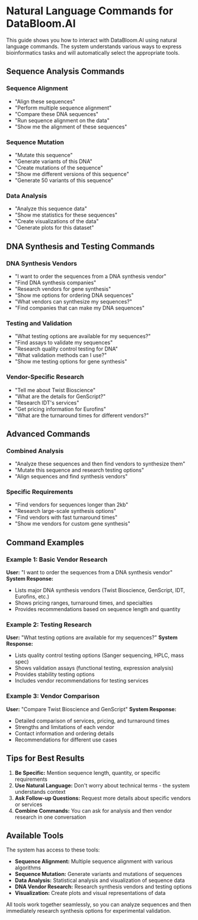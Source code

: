 # Natural Language Commands for DataBloom.AI

This guide shows you how to interact with DataBloom.AI using natural language commands. The system understands various ways to express bioinformatics tasks and will automatically select the appropriate tools.

## Sequence Analysis Commands

### Sequence Alignment
- "Align these sequences"
- "Perform multiple sequence alignment"
- "Compare these DNA sequences"
- "Run sequence alignment on the data"
- "Show me the alignment of these sequences"

### Sequence Mutation
- "Mutate this sequence"
- "Generate variants of this DNA"
- "Create mutations of the sequence"
- "Show me different versions of this sequence"
- "Generate 50 variants of this sequence"

### Data Analysis
- "Analyze this sequence data"
- "Show me statistics for these sequences"
- "Create visualizations of the data"
- "Generate plots for this dataset"

## DNA Synthesis and Testing Commands

### DNA Synthesis Vendors
- "I want to order the sequences from a DNA synthesis vendor"
- "Find DNA synthesis companies"
- "Research vendors for gene synthesis"
- "Show me options for ordering DNA sequences"
- "What vendors can synthesize my sequences?"
- "Find companies that can make my DNA sequences"

### Testing and Validation
- "What testing options are available for my sequences?"
- "Find assays to validate my sequences"
- "Research quality control testing for DNA"
- "What validation methods can I use?"
- "Show me testing options for gene synthesis"

### Vendor-Specific Research
- "Tell me about Twist Bioscience"
- "What are the details for GenScript?"
- "Research IDT's services"
- "Get pricing information for Eurofins"
- "What are the turnaround times for different vendors?"

## Advanced Commands

### Combined Analysis
- "Analyze these sequences and then find vendors to synthesize them"
- "Mutate this sequence and research testing options"
- "Align sequences and find synthesis vendors"

### Specific Requirements
- "Find vendors for sequences longer than 2kb"
- "Research large-scale synthesis options"
- "Find vendors with fast turnaround times"
- "Show me vendors for custom gene synthesis"

## Command Examples

### Example 1: Basic Vendor Research
**User:** "I want to order the sequences from a DNA synthesis vendor"
**System Response:** 
- Lists major DNA synthesis vendors (Twist Bioscience, GenScript, IDT, Eurofins, etc.)
- Shows pricing ranges, turnaround times, and specialties
- Provides recommendations based on sequence length and quantity

### Example 2: Testing Research
**User:** "What testing options are available for my sequences?"
**System Response:**
- Lists quality control testing options (Sanger sequencing, HPLC, mass spec)
- Shows validation assays (functional testing, expression analysis)
- Provides stability testing options
- Includes vendor recommendations for testing services

### Example 3: Vendor Comparison
**User:** "Compare Twist Bioscience and GenScript"
**System Response:**
- Detailed comparison of services, pricing, and turnaround times
- Strengths and limitations of each vendor
- Contact information and ordering details
- Recommendations for different use cases

## Tips for Best Results

1. **Be Specific:** Mention sequence length, quantity, or specific requirements
2. **Use Natural Language:** Don't worry about technical terms - the system understands context
3. **Ask Follow-up Questions:** Request more details about specific vendors or services
4. **Combine Commands:** You can ask for analysis and then vendor research in one conversation

## Available Tools

The system has access to these tools:
- **Sequence Alignment:** Multiple sequence alignment with various algorithms
- **Sequence Mutation:** Generate variants and mutations of sequences
- **Data Analysis:** Statistical analysis and visualization of sequence data
- **DNA Vendor Research:** Research synthesis vendors and testing options
- **Visualization:** Create plots and visual representations of data

All tools work together seamlessly, so you can analyze sequences and then immediately research synthesis options for experimental validation. 